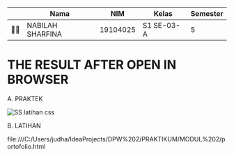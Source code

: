 | | Nama | NIM | Kelas | Semester |
| - | - | - | - | - |
| 👩‍🎓 | NABILAH SHARFINA | 19104025 | S1 SE-03-A | 5 |

# THE RESULT AFTER OPEN IN BROWSER
A. PRAKTEK

![SS latihan css](https://user-images.githubusercontent.com/58089002/138750089-263476a8-aee7-42de-abe2-76f126bc8167.png)

B. LATIHAN

file:///C:/Users/judha/IdeaProjects/DPW%202/PRAKTIKUM/MODUL%202/portofolio.html
